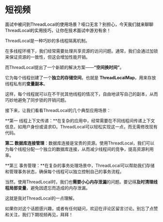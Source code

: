 # 短视频

<font style="color:rgb(6, 6, 7);">面试中被问到ThreadLocal的使用场景？哑口无言？别担心，今天我们就来聊聊ThreadLocal的实用技巧，让你在技术面试中游刃有余！</font>

ThreadLocal是一种巧妙的多线程隔离机制。

在多线程环境下，我们经常需要处理共享资源的访问问题。通常，我们会通过加锁来保证资源的一致性，但这会增加性能开销。

而ThreadLocal提出了一个新颖的解决方案——**“空间换时间”**。

它为每个线程创建了一个**独立的存储空间**，也就是 **ThreadLocalMap**，用来存放线程私有的**变量副本**。

这样，每个线程就可以在不干扰其他线程的情况下，自由地读写自己的副本，从而巧妙地避免了同步锁的开销问题。



接下来，让我们看看ThreadLocal的几个典型应用场景：

**第一 线程上下文传递：**在复杂的应用中，经常需要在不同线程间传递上下文信息，如用户身份或请求ID。ThreadLocal可以轻松实现这一点，而无需修改现有代码。

**第二 数据库连接管理**：数据库连接是宝贵的资源。使用ThreadLocal，我们可以为每个线程分配一个独立的数据库连接，从而减少线程间的竞争，提高资源利用率。

**第三 事务管理：**在复杂的事务处理场景中，ThreadLocal可以帮助我们存储和管理事务状态，确保每个线程可以独立控制自己的事务流程。



当然，使用ThreadLocal时，我们也**需要小心内存泄漏**的问题。要记得**及时清理线程局部变量**，避免因遗忘而造成的内存泄漏。

这就是我对ThreadLocal的一点理解。

如果你对这个话题感兴趣，或者有任何疑问，欢迎在评论区留言讨论。别忘了点赞和关注，我们下期视频再见，拜拜！

